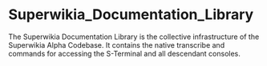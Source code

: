 Superwikia_Documentation_Library
================================

The Superwikia Documentation Library is the collective infrastructure of the Superwikia Alpha Codebase. It contains the native transcribe and commands for accessing the S-Terminal and all descendant consoles.
